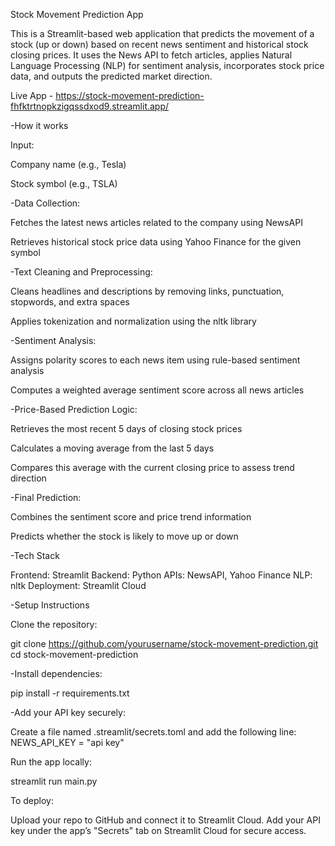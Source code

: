 Stock Movement Prediction App

This is a Streamlit-based web application that predicts the movement of a stock (up or down) based on recent news sentiment and historical stock closing prices. It uses the News API to fetch articles, applies Natural Language Processing (NLP) for sentiment analysis, incorporates stock price data, and outputs the predicted market direction.

Live App - https://stock-movement-prediction-fhfktrtnopkzigqssdxod9.streamlit.app/

-How it works

Input:

Company name (e.g., Tesla)

Stock symbol (e.g., TSLA)

-Data Collection:

Fetches the latest news articles related to the company using NewsAPI

Retrieves historical stock price data using Yahoo Finance for the given symbol

-Text Cleaning and Preprocessing:

Cleans headlines and descriptions by removing links, punctuation, stopwords, and extra spaces

Applies tokenization and normalization using the nltk library

-Sentiment Analysis:

Assigns polarity scores to each news item using rule-based sentiment analysis

Computes a weighted average sentiment score across all news articles

-Price-Based Prediction Logic:

Retrieves the most recent 5 days of closing stock prices

Calculates a moving average from the last 5 days

Compares this average with the current closing price to assess trend direction

-Final Prediction:

Combines the sentiment score and price trend information

Predicts whether the stock is likely to move up or down

-Tech Stack

Frontend: Streamlit
Backend: Python
APIs: NewsAPI, Yahoo Finance
NLP: nltk
Deployment: Streamlit Cloud

-Setup Instructions

Clone the repository:

git clone https://github.com/yourusername/stock-movement-prediction.git
cd stock-movement-prediction

-Install dependencies:

pip install -r requirements.txt

-Add your API key securely:

Create a file named .streamlit/secrets.toml and add the following line:
NEWS_API_KEY = "api key"

Run the app locally:

streamlit run main.py

To deploy:

Upload your repo to GitHub and connect it to Streamlit Cloud. Add your API key under the app’s "Secrets" tab on Streamlit Cloud for secure access.

